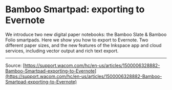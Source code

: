 # Bamboo Smartpad: exporting to Evernote

We introduce two new digital paper notebooks: the Bamboo Slate & Bamboo Folio smartpads. Here we show you how to export to Evernote. Two different paper sizes, and the new features of the Inkspace app and cloud services, including vector output and rich text export.

---
Source: [https://support.wacom.com/hc/en-us/articles/1500006328882-Bamboo-Smartpad-exporting-to-Evernote](https://support.wacom.com/hc/en-us/articles/1500006328882-Bamboo-Smartpad-exporting-to-Evernote)

